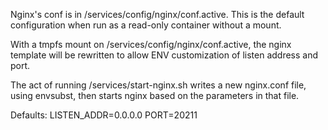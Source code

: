 Nginx's conf is in /services/config/nginx/conf.active.  This is the default configuration when run as a read-only container without a mount. 

With a tmpfs mount on /services/config/nginx/conf.active, the nginx template will be rewritten to allow ENV customization of listen address and port.

The act of running /services/start-nginx.sh writes a new nginx.conf file, using envsubst, then starts nginx based on the parameters in that file.

Defaults: 
LISTEN_ADDR=0.0.0.0
PORT=20211